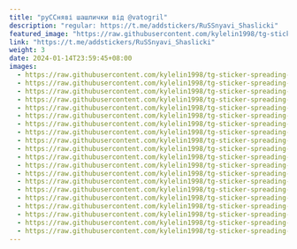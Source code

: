 ```yaml
---
title: "руССняві шашлички від @vatogril"
description: "regular: https://t.me/addstickers/RuSSnyavi_Shaslicki"
featured_image: "https://raw.githubusercontent.com/kylelin1998/tg-sticker-spreading-worldwide-images/main/img/bf0ab534-cc53-4dc2-ad35-fa0b639df1a0.jpg"
link: "https://t.me/addstickers/RuSSnyavi_Shaslicki"
weight: 3
date: 2024-01-14T23:59:45+08:00
images:
  - https://raw.githubusercontent.com/kylelin1998/tg-sticker-spreading-worldwide-images/main/img/bf0ab534-cc53-4dc2-ad35-fa0b639df1a0.jpg
  - https://raw.githubusercontent.com/kylelin1998/tg-sticker-spreading-worldwide-images/main/img/017e6926-d55c-4beb-adb5-1bfa4c7ecbf6.jpg
  - https://raw.githubusercontent.com/kylelin1998/tg-sticker-spreading-worldwide-images/main/img/103e9308-9420-4841-a385-5d3de5ac5e84.jpg
  - https://raw.githubusercontent.com/kylelin1998/tg-sticker-spreading-worldwide-images/main/img/4bf62dc0-1ec3-400a-91f6-a05c9bb1878f.jpg
  - https://raw.githubusercontent.com/kylelin1998/tg-sticker-spreading-worldwide-images/main/img/12b54316-5d4d-49fe-bc35-15d298bdca86.jpg
  - https://raw.githubusercontent.com/kylelin1998/tg-sticker-spreading-worldwide-images/main/img/0bacc050-c74d-46b8-91e7-ff32fe464421.jpg
  - https://raw.githubusercontent.com/kylelin1998/tg-sticker-spreading-worldwide-images/main/img/a84fb43e-4299-4384-94a6-c75ee89aaf23.jpg
  - https://raw.githubusercontent.com/kylelin1998/tg-sticker-spreading-worldwide-images/main/img/415232a8-8cd3-4bc5-9753-53f7f8de1fc1.jpg
  - https://raw.githubusercontent.com/kylelin1998/tg-sticker-spreading-worldwide-images/main/img/481e9036-893b-4734-8db0-454bef39078a.jpg
  - https://raw.githubusercontent.com/kylelin1998/tg-sticker-spreading-worldwide-images/main/img/61d611da-35d7-433c-9be6-169508c2a8e8.jpg
  - https://raw.githubusercontent.com/kylelin1998/tg-sticker-spreading-worldwide-images/main/img/99bfb067-a0e0-4e13-8619-bcb88f93d47b.jpg
  - https://raw.githubusercontent.com/kylelin1998/tg-sticker-spreading-worldwide-images/main/img/a404f102-2c5d-4ebe-a7a7-8ac3403aa50c.jpg
  - https://raw.githubusercontent.com/kylelin1998/tg-sticker-spreading-worldwide-images/main/img/deb3036e-36e9-4e40-9f9a-eb537a5fdaa1.jpg
  - https://raw.githubusercontent.com/kylelin1998/tg-sticker-spreading-worldwide-images/main/img/a26d0bda-ca5e-4761-b677-c2ab28940b0b.jpg
  - https://raw.githubusercontent.com/kylelin1998/tg-sticker-spreading-worldwide-images/main/img/3cde233e-9ef8-4258-86ed-03d517569ec6.jpg
  - https://raw.githubusercontent.com/kylelin1998/tg-sticker-spreading-worldwide-images/main/img/f9b63ca0-d7a4-48a9-9fd3-339cccd5313d.jpg
  - https://raw.githubusercontent.com/kylelin1998/tg-sticker-spreading-worldwide-images/main/img/626367c7-410e-4f71-9c79-4bbfdcf62c11.jpg
  - https://raw.githubusercontent.com/kylelin1998/tg-sticker-spreading-worldwide-images/main/img/2b3af7af-8490-4367-bf9d-9a0de649e2ad.jpg
  - https://raw.githubusercontent.com/kylelin1998/tg-sticker-spreading-worldwide-images/main/img/7ce193a4-eb8e-4159-b7e4-ff7a9504fe3c.jpg
  - https://raw.githubusercontent.com/kylelin1998/tg-sticker-spreading-worldwide-images/main/img/b17c9319-180c-4d0b-a0b2-877b30a1f2cb.jpg
---
```

